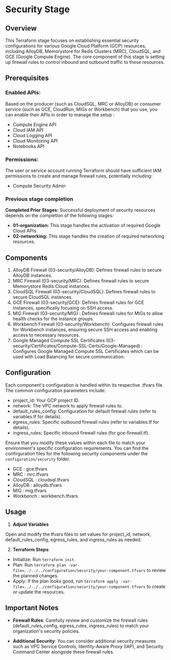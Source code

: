 # Security Stage

## Overview

This Terraform stage focuses on establishing essential security configurations for various Google Cloud Platform (GCP) resources, including AlloyDB, Memorystore for Redis Clusters (MRC), CloudSQL, and GCE (Google Compute Engine). The core component of this stage is setting up firewall rules to control inbound and outbound traffic to these resources.

## Prerequisites

### Enabled APIs:

Based on the producer (such as CloudSQL, MRC or AlloyDB) or consumer service (such as GCE, CloudRun, MIGs or Workbench) that you use, you can enable their APIs in order to manage the setup :

- Compute Engine API
- Cloud IAM API
- Cloud Logging API
- Cloud Monitoring API
- Notebooks API


### Permissions:

The user or service account running Terraform should have sufficient IAM permissions to create and manage firewall rules, potentially including:

- Compute Security Admin

### Previous stage completion

**Completed Prior Stages:** Successful deployment of security resources depends on the completion of the following stages:
  * **01-organization:** This stage handles the activation of required Google Cloud APIs.
  * **02-networking:** This stage handles the creation of required networking resources.

## Components

1. AlloyDB Firewall (03-security/AlloyDB): Defines firewall rules to secure AlloyDB instances.
2. MRC Firewall (03-security/MRC): Defines firewall rules to secure Memorystore Redis Cloud instances.
3. CloudSQL Firewall (03-security/CloudSQL): Defines firewall rules to secure CloudSQL instances.
4. GCE Firewall (03-security/GCE): Defines firewall rules for GCE instances, specifically focusing on SSH access.
5. MIG Firewall (03-security/MIG) : Defines firewall rules for MIGs to allow health checks for the instance groups.
6. Workbench Firewall (03-security/Workbench): Configures firewall rules for Workbench instances, ensuring secure SSH access and enabling access to necessary resources.
7. Google Managed Compute SSL Certificates (03-security/Certificates/Compute-SSL-Certs/Google-Managed) : Configures Google Managed Compute SSL Certificates which can be used with Load Balancing for secure communication.

## Configuration

Each component's configuration is handled within its respective .tfvars file. The common configuration parameters include:

- project_id: Your GCP project ID.
- network: The VPC network to apply firewall rules to.
- default_rules_config: Configuration for default firewall rules (refer to variables.tf for details).
- egress_rules: Specific outbound firewall rules (refer to variables.tf for details).
- ingress_rules: Specific inbound firewall rules (for gce-firewall.tf).

Ensure that you modify these values within each file to match your environment's specific configuration requirements. You can find the confirguration files for the following security components under the `configuration/security` folder.

- GCE : gce.tfvars
- MRC : mrc.tfvars
- CloudSQL : cloudsql.tfvars
- AlloyDB : alloydb.tfvars
- MIG : mig.tfvars
- Workbench : workbench.tfvars

## Usage

1. **Adjust Variables**

Open and modify the tfvars files to set values for project_id, network, default_rules_config, egress_rules, and ingress_rules as needed.

2. **Terraform Steps**:

- Initialize: Run `terraform init`.
- Plan: Run `terraform plan -var-file=../../../configuration/security/your-component.tfvars` to review the planned changes.
- Apply:  If the plan looks good, run `terraform apply -var-file=../../../configuration/security/your-component.tfvars` to create or update the resources.

## Important Notes

- **Firewall Rules**: Carefully review and customize the firewall rules (default_rules_config, egress_rules, ingress_rules) to match your organization's security policies.

- **Additional Security**: You can consider additional security measures such as VPC Service Controls, Identity-Aware Proxy (IAP), and Security Command Center alongside these firewall rules.
